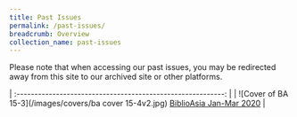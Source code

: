 ```yaml
---
title: Past Issues
permalink: /past-issues/
breadcrumb: Overview
collection_name: past-issues
---
```


Please note that when accessing our past issues, you may be redirected away from this site to our archived site or other platforms. 

| :----------------------------------------------------------: |
| ![Cover of BA 15-3](/images/covers/ba cover 15-4v2.jpg) [BiblioAsia Jan-Mar 2020](http://www.nlb.gov.sg/biblioasia/category/vol-15-issue-4/) |

